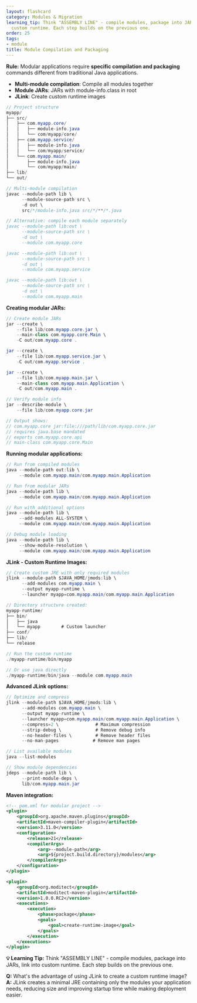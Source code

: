 ```yaml
---
layout: flashcard
category: Modules & Migration
learning_tip: Think "ASSEMBLY LINE" - compile modules, package into JARs, link into
  custom runtime. Each step builds on the previous one.
order: 25
tags:
- module
title: Module Compilation and Packaging
---
```



**Rule:** Modular applications require **specific compilation and packaging** commands different from traditional Java applications.

- **Multi-module compilation**: Compile all modules together
- **Module JARs**: JARs with module-info.class in root
- **JLink**: Create custom runtime images

```java
// Project structure
myapp/
├── src/
│   ├── com.myapp.core/
│   │   ├── module-info.java
│   │   └── com/myapp/core/
│   ├── com.myapp.service/
│   │   ├── module-info.java
│   │   └── com/myapp/service/
│   └── com.myapp.main/
│       ├── module-info.java
│       └── com/myapp/main/
├── lib/
└── out/

// Multi-module compilation
javac --module-path lib \
      --module-source-path src \
      -d out \
      src/*/module-info.java src/*/**/*.java

// Alternative: compile each module separately
javac --module-path lib:out \
      --module-source-path src \
      -d out \
      --module com.myapp.core

javac --module-path lib:out \
      --module-source-path src \
      -d out \
      --module com.myapp.service

javac --module-path lib:out \
      --module-source-path src \
      -d out \
      --module com.myapp.main
```

**Creating modular JARs:**
```java
// Create module JARs
jar --create \
    --file lib/com.myapp.core.jar \
    --main-class com.myapp.core.Main \
    -C out/com.myapp.core .

jar --create \
    --file lib/com.myapp.service.jar \
    -C out/com.myapp.service .

jar --create \
    --file lib/com.myapp.main.jar \
    --main-class com.myapp.main.Application \
    -C out/com.myapp.main .

// Verify module info
jar --describe-module \
    --file lib/com.myapp.core.jar

// Output shows:
// com.myapp.core jar:file:///path/lib/com.myapp.core.jar
// requires java.base mandated
// exports com.myapp.core.api
// main-class com.myapp.core.Main
```

**Running modular applications:**
```java
// Run from compiled modules
java --module-path out:lib \
     --module com.myapp.main/com.myapp.main.Application

// Run from modular JARs
java --module-path lib \
     --module com.myapp.main/com.myapp.main.Application

// Run with additional options
java --module-path lib \
     --add-modules ALL-SYSTEM \
     --module com.myapp.main/com.myapp.main.Application

// Debug module loading
java --module-path lib \
     --show-module-resolution \
     --module com.myapp.main/com.myapp.main.Application
```

**JLink - Custom Runtime Images:**
```java
// Create custom JRE with only required modules
jlink --module-path $JAVA_HOME/jmods:lib \
      --add-modules com.myapp.main \
      --output myapp-runtime \
      --launcher myapp=com.myapp.main/com.myapp.main.Application

// Directory structure created:
myapp-runtime/
├── bin/
│   ├── java
│   └── myapp        # Custom launcher
├── conf/
├── lib/
└── release

// Run the custom runtime
./myapp-runtime/bin/myapp

// Or use java directly
./myapp-runtime/bin/java --module com.myapp.main
```

**Advanced JLink options:**
```java
// Optimize and compress
jlink --module-path $JAVA_HOME/jmods:lib \
      --add-modules com.myapp.main \
      --output myapp-runtime \
      --launcher myapp=com.myapp.main/com.myapp.main.Application \
      --compress=2 \              # Maximum compression
      --strip-debug \             # Remove debug info
      --no-header-files \         # Remove header files
      --no-man-pages             # Remove man pages

// List available modules
java --list-modules

// Show module dependencies
jdeps --module-path lib \
      --print-module-deps \
      lib/com.myapp.main.jar
```

**Maven integration:**
```xml
<!-- pom.xml for modular project -->
<plugin>
    <groupId>org.apache.maven.plugins</groupId>
    <artifactId>maven-compiler-plugin</artifactId>
    <version>3.11.0</version>
    <configuration>
        <release>21</release>
        <compilerArgs>
            <arg>--module-path</arg>
            <arg>${project.build.directory}/modules</arg>
        </compilerArgs>
    </configuration>
</plugin>

<plugin>
    <groupId>org.moditect</groupId>
    <artifactId>moditect-maven-plugin</artifactId>
    <version>1.0.0.RC2</version>
    <executions>
        <execution>
            <phase>package</phase>
            <goals>
                <goal>create-runtime-image</goal>
            </goals>
        </execution>
    </executions>
</plugin>
```

**💡 Learning Tip:** Think "ASSEMBLY LINE" - compile modules, package into JARs, link into custom runtime. Each step builds on the previous one.

**Q:** What's the advantage of using JLink to create a custom runtime image?  
**A:** JLink creates a minimal JRE containing only the modules your application needs, reducing size and improving startup time while making deployment easier.
